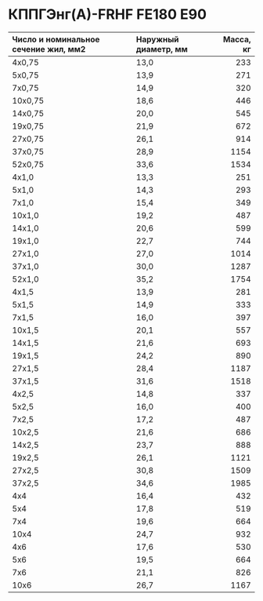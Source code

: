 # КППГЭнг(А)-FRHF FE180 E90

|  Число и номинальное сечение жил, мм2   | Наружный диаметр, мм   |   Масса, кг |
|:----------------------------------------|:-----------------------|------------:|
| 4х0,75                                  | 13,0                   |         233 |
| 5х0,75                                  | 13,9                   |         271 |
| 7х0,75                                  | 14,9                   |         320 |
| 10х0,75                                 | 18,6                   |         446 |
| 14х0,75                                 | 20,0                   |         545 |
| 19х0,75                                 | 21,9                   |         672 |
| 27х0,75                                 | 26,1                   |         914 |
| 37х0,75                                 | 28,9                   |        1154 |
| 52х0,75                                 | 33,6                   |        1534 |
| 4х1,0                                   | 13,3                   |         251 |
| 5х1,0                                   | 14,3                   |         293 |
| 7х1,0                                   | 15,4                   |         349 |
| 10х1,0                                  | 19,2                   |         487 |
| 14х1,0                                  | 20,6                   |         599 |
| 19х1,0                                  | 22,7                   |         744 |
| 27х1,0                                  | 27,0                   |        1014 |
| 37х1,0                                  | 30,0                   |        1287 |
| 52х1,0                                  | 35,2                   |        1754 |
| 4х1,5                                   | 13,9                   |         281 |
| 5х1,5                                   | 14,9                   |         333 |
| 7х1,5                                   | 16,0                   |         397 |
| 10х1,5                                  | 20,1                   |         557 |
| 14х1,5                                  | 21,6                   |         693 |
| 19х1,5                                  | 24,2                   |         890 |
| 27х1,5                                  | 28,4                   |        1187 |
| 37х1,5                                  | 31,6                   |        1518 |
| 4х2,5                                   | 14,8                   |         337 |
| 5х2,5                                   | 16,0                   |         400 |
| 7х2,5                                   | 17,2                   |         487 |
| 10х2,5                                  | 21,6                   |         686 |
| 14х2,5                                  | 23,7                   |         888 |
| 19х2,5                                  | 26,1                   |        1121 |
| 27х2,5                                  | 30,8                   |        1509 |
| 37х2,5                                  | 34,6                   |        1985 |
| 4х4                                     | 16,4                   |         432 |
| 5х4                                     | 17,8                   |         519 |
| 7х4                                     | 19,6                   |         664 |
| 10х4                                    | 24,7                   |         932 |
| 4х6                                     | 17,6                   |         530 |
| 5х6                                     | 19,5                   |         664 |
| 7х6                                     | 21,1                   |         826 |
| 10х6                                    | 26,7                   |        1167 |